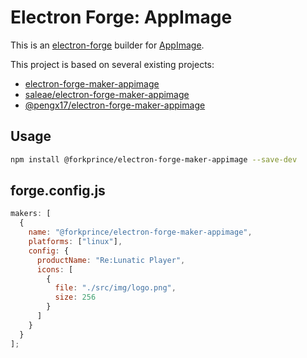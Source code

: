# Electron Forge: AppImage

This is an [electron-forge](https://www.electronforge.io/) builder for [AppImage](https://appimage.org/).

This project is based on several existing projects:
- [electron-forge-maker-appimage](https://www.npmjs.com/package/electron-forge-maker-appimage)
- [saleae/electron-forge-maker-appimage](https://github.com/saleae/electron-forge-maker-appimage)
- [@pengx17/electron-forge-maker-appimage](https://www.npmjs.com/package/@pengx17/electron-forge-maker-appimage)

## Usage

```bash
npm install @forkprince/electron-forge-maker-appimage --save-dev
```

## forge.config.js

```js
makers: [
  {
    name: "@forkprince/electron-forge-maker-appimage",
    platforms: ["linux"],
    config: {
      productName: "Re:Lunatic Player",
      icons: [
        {
          file: "./src/img/logo.png",
          size: 256
        }
      ]
    }
  }
];
```